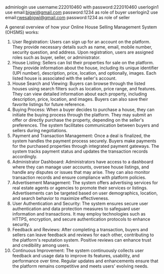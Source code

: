adminlogin use username:222010460  with password:222010460
userlogin1 use email:bigwi@gmail.com password:1234 as role of buyer
userlogin2 use email:rwesabigwi@gmail.com password:1234 as role of seller


A general overview of how your Online House Selling Management System (OHSMS) works:
1.	User Registration: Users can sign up for an account on the platform. They provide necessary details such as name, email, mobile number, security question, and address. Upon registration, users are assigned roles such as buyer, seller, or administrator.
2.	House Listing: Sellers can list their properties for sale on the platform. They provide information about the house, including its unique identifier (UPI number), description, price, location, and optionally, images. Each listed house is associated with the seller's account.
3.	House Search and Viewing: Buyers can browse through the listed houses using search filters such as location, price range, and features. They can view detailed information about each property, including description, price, location, and images. Buyers can also save their favorite listings for future reference.
4.	Buying Process: When a buyer decides to purchase a house, they can initiate the buying process through the platform. They may submit an offer or directly purchase the property, depending on the seller's preferences. The system facilitates communication between buyers and sellers during negotiations.
5.	Payment and Transaction Management: Once a deal is finalized, the system handles the payment process securely. Buyers make payments for the purchased properties through integrated payment gateways. The system tracks payment status and updates the transaction records accordingly.
6.	Administrator Dashboard: Administrators have access to a dashboard where they can manage user accounts, oversee house listings, and handle any disputes or issues that may arise. They can also monitor transaction records and ensure compliance with platform policies.
7.	Advertisement Management: The system offers advertising services for real estate agents or agencies to promote their services or listings. Advertisements can be targeted based on user demographics, location, and search behavior to maximize effectiveness.
8.	User Authentication and Security: The system ensures secure user authentication and data protection measures to safeguard user information and transactions. It may employ technologies such as HTTPS, encryption, and secure authentication protocols to enhance security.
9.	Feedback and Reviews: After completing a transaction, buyers and sellers can leave feedback and reviews for each other, contributing to the platform's reputation system. Positive reviews can enhance trust and credibility among users.
10.	Continuous Improvement: The system continuously collects user feedback and usage data to improve its features, usability, and performance over time. Regular updates and enhancements ensure that the platform remains competitive and meets users' evolving needs.

